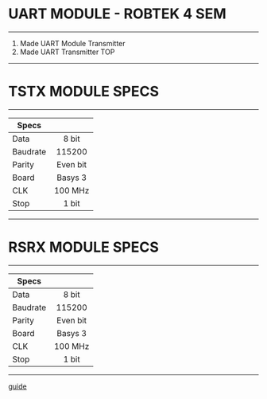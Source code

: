 # UART MODULE - ROBTEK 4 SEM
---------------------------------
1. Made UART Module Transmitter
2. Made UART Transmitter TOP
---------------------------------
# TSTX MODULE SPECS
---------------------------------
| Specs         |               |
| ------------- |:-------------:|
| Data          | 8 bit         |
| Baudrate      | 115200        |
| Parity        | Even bit      |
| Board         | Basys 3       |
| CLK           | 100 MHz       |
| Stop          | 1 bit         |
---------------------------------
# RSRX MODULE SPECS
---------------------------------
| Specs         |               |
| ------------- |:-------------:|
| Data          | 8 bit         |
| Baudrate      | 115200        |
| Parity        | Even bit      |
| Board         | Basys 3       |
| CLK           | 100 MHz       |
| Stop          | 1 bit         |
---------------------------------

[guide](https://github.com/adam-p/markdown-here/wiki/Markdown-Cheatsheet)